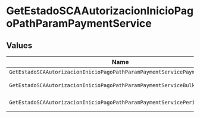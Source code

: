 # GetEstadoSCAAutorizacionInicioPagoPathParamPaymentService


## Values

| Name                                                                        | Value                                                                       |
| --------------------------------------------------------------------------- | --------------------------------------------------------------------------- |
| `GetEstadoSCAAutorizacionInicioPagoPathParamPaymentServicePayments`         | payments                                                                    |
| `GetEstadoSCAAutorizacionInicioPagoPathParamPaymentServiceBulkPayments`     | bulk-payments                                                               |
| `GetEstadoSCAAutorizacionInicioPagoPathParamPaymentServicePeriodicPayments` | periodic-payments                                                           |